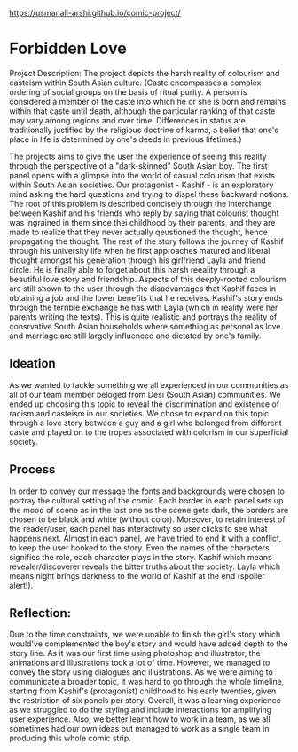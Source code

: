 https://usmanali-arshi.github.io/comic-project/
# Forbidden Love
Project Description: 
The project depicts the harsh reality of colourism and casteism within South Asian culture.
(Caste encompasses a complex ordering of social groups on the basis of ritual purity. A person is considered a member of the caste into which he or she is born and remains within that caste until death, although the particular ranking of that caste may vary among regions and over time. Differences in status are traditionally justified by the religious doctrine of karma, a belief that one's place in life is determined by one's deeds in previous lifetimes.)

The projects aims to give the user the experience of seeing this reality through the perspective of a "dark-skinned" South Asian boy. The first panel opens with a glimpse into the world of casual colourism that exists within South Asian societies. Our protagonist - Kashif - is an exploratory mind asking the hard questions and trying to dispel these backward notions. The root of this problem is described concisely through the interchange between Kashif and his friends who reply by saying that colourist thought was ingrained in them since thei childhood by their parents, and they are made to realize that they never actually qeustioned the thought, hence propagating the thought. 
The rest of the story follows the journey of Kashif through his university life when he first approaches matured and liberal thought amongst his generation through his girlfriend Layla and friend circle. He is finally able to forget about this harsh reeality through a beautiful love story and friendship. Aspects of this deeply-rooted colourism are still shown to the user through the disadvantages that Kashif faces in obtaining a job and the lower benefits that he receives. Kashif's story ends through the terrible exchange he has with Layla (which in reality were her parents writing the texts). This is quite realistic and portrays the reality of consrvative South Asian households where something as personal as love and marriage are still largely influenced and dictated by one's family.

## Ideation
As we wanted to tackle something we all experienced in our communities as all of our team member beloged from Desi (South Asian) communities. We ended up choosing this topic to reveal the discrimination and existence of racism and casteism in our societies. We chose to expand on this topic through a love story between a guy and a girl who belonged from different caste and played on to the tropes associated with colorism in our superficial society.  

## Process
In order to convey our message the fonts and backgrounds were chosen to portray the cultural setting of the comic. Each border in each panel sets up the mood of scene as in the last one as the scene gets dark, the borders are chosen to be black and white (without color).  Moreover, to retain interest of the reader/user, each panel has interactivity so user clicks to see what happens next. Almost in each panel, we have tried to end it with a conflict, to keep the user hooked to the story. Even the names of the characters signifies the role, each character plays in the story. Kashif which means revealer/discoverer reveals the bitter truths about the society. Layla which means night brings darkness to the world of Kashif at the end (spoiler alert!). 


## Reflection:
Due to the time constraints, we were unable to finish the girl's story which would've complemented the boy's story and would have added depth to the story line. As it was our first time using photoshop and illustrator, the animations and illustrations took a lot of time. However, we managed to convey the story using dialogues and illustrations. As we were aiming to communicate a broader topic, it was hard to go through the whole timeline, starting from Kashif's (protagonist) childhood to his early twenties, given the restriction of six panels per story. Overall, it was a learning experience as we struggled to do the styling and include interactions for amplifying user experience. Also, we better learnt how to work in a team, as we all sometimes had our own ideas but managed to work as a single team in producing this whole comic strip. 


